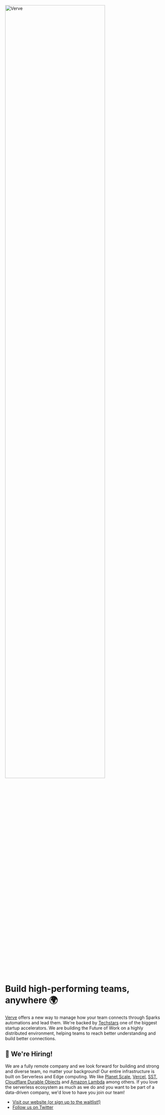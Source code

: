 <img width="80%" src="https://user-images.githubusercontent.com/1077188/220707628-194ff97b-7114-4950-ad2d-5466f948ba01.png" alt="Verve" />

# Build high-performing teams, anywhere 🌍 

[Verve](https://joinverve.co) offers a new way to manage how your team connects through Sparks automations and lead them. We're backed by [Techstars](https://www.techstars.com/) one of the biggest startup accelerators. We are building the Future of Work on a highly distributed environment, helping teams to reach better understanding and build better connections.

##  🚀 We're Hiring!

We are a fully remote company and we look forward for building and strong and diverse team, no matter your background! Our entire infrastructure is built on Serverless and Edge computing. We like [Planet Scale](https://planetscale.com/), [Vercel](https://vercel.com), [SST](https://sst.dev/), [Cloudflare Durable Objects](https://www.cloudflare.com/products/durable-objects/) and [Amazon Lambda](https://aws.amazon.com/serverless/) among others. If you love the serverless ecosystem as much as we do and you want to be part of a data-driven company, we'd love to have you join our team!

- [Visit our website (or sign up to the waitlist!)](https://joinverve.co)
- [Follow us on Twitter](https://twitter.com/join_verve)
